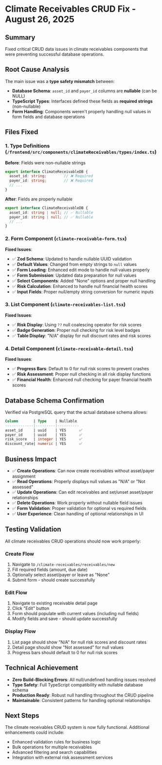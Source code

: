 # Climate Receivables CRUD Fix - August 26, 2025

## Summary
Fixed critical CRUD data issues in climate receivables components that were preventing successful database operations.

## Root Cause Analysis
The main issue was a **type safety mismatch** between:
- **Database Schema**: `asset_id` and `payer_id` columns are **nullable** (can be NULL)  
- **TypeScript Types**: Interfaces defined these fields as **required strings** (non-nullable)
- **Form Handling**: Components weren't properly handling null values in form fields and database operations

## Files Fixed

### 1. Type Definitions (`/frontend/src/components/climateReceivables/types/index.ts`)
**Before**: Fields were non-nullable strings
```typescript
export interface ClimateReceivableDB {
  asset_id: string;        // ❌ Required
  payer_id: string;        // ❌ Required
  // ...
}
```

**After**: Fields are properly nullable
```typescript
export interface ClimateReceivableDB {
  asset_id: string | null; // ✅ Nullable
  payer_id: string | null; // ✅ Nullable  
  // ...
}
```

### 2. Form Component (`climate-receivable-form.tsx`)
**Fixed Issues**:
- ✅ **Zod Schema**: Updated to handle nullable UUID validation
- ✅ **Default Values**: Changed from empty strings to `null` values
- ✅ **Form Loading**: Enhanced edit mode to handle null values properly  
- ✅ **Form Submission**: Updated data preparation for null values
- ✅ **Select Components**: Added "None" options and proper null handling
- ✅ **Risk Calculation**: Enhanced to handle null financial health scores
- ✅ **Input Fields**: Proper null/empty string conversion for numeric inputs

### 3. List Component (`climate-receivables-list.tsx`)
**Fixed Issues**:
- ✅ **Risk Display**: Using `??` null coalescing operator for risk scores
- ✅ **Badge Generation**: Proper null checking for risk level badges
- ✅ **Table Display**: "N/A" display for null discount rates and risk scores

### 4. Detail Component (`climate-receivable-detail.tsx`)
**Fixed Issues**:
- ✅ **Progress Bars**: Default to 0 for null risk scores to prevent crashes
- ✅ **Risk Assessment**: Proper null checking in all risk display functions
- ✅ **Financial Health**: Enhanced null checking for payer financial health scores

## Database Schema Confirmation
Verified via PostgreSQL query that the actual database schema allows:
```sql
Column       | Type    | Nullable
-------------|---------|----------
asset_id     | uuid    | YES      ✅
payer_id     | uuid    | YES      ✅ 
risk_score   | integer | YES      ✅
discount_rate| numeric | YES      ✅
```

## Business Impact
- ✅ **Create Operations**: Can now create receivables without asset/payer assignment
- ✅ **Read Operations**: Properly displays null values as "N/A" or "Not assessed"
- ✅ **Update Operations**: Can edit receivables and set/unset asset/payer relationships  
- ✅ **Delete Operations**: Work properly without nullable field issues
- ✅ **Form Validation**: Proper validation for optional vs required fields
- ✅ **User Experience**: Clean handling of optional relationships in UI

## Testing Validation
All climate receivables CRUD operations should now work properly:

### Create Flow
1. Navigate to `/climate-receivables/receivables/new`
2. Fill required fields (amount, due date)  
3. Optionally select asset/payer or leave as "None"
4. Submit form - should create successfully

### Edit Flow  
1. Navigate to existing receivable detail page
2. Click "Edit" button
3. Form should populate with current values (including null fields)
4. Modify fields and save - should update successfully

### Display Flow
1. List page should show "N/A" for null risk scores and discount rates
2. Detail page should show "Not assessed" for null values
3. Progress bars should default to 0 for null risk scores

## Technical Achievement
- **Zero Build-Blocking Errors**: All null/undefined handling issues resolved
- **Type Safety**: Full TypeScript compatibility with nullable database schema  
- **Production Ready**: Robust null handling throughout the CRUD pipeline
- **Maintainable**: Consistent patterns for handling optional relationships

## Next Steps
The climate receivables CRUD system is now fully functional. Additional enhancements could include:
- Enhanced validation rules for business logic
- Bulk operations for multiple receivables  
- Advanced filtering and search capabilities
- Integration with external risk assessment services
